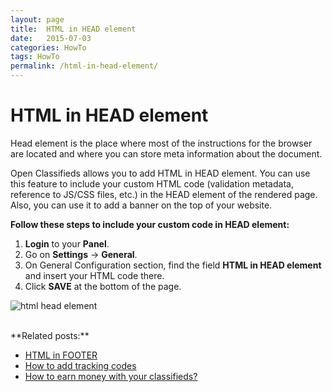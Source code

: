 ```yaml
---
layout: page
title:  HTML in HEAD element
date:   2015-07-03
categories: HowTo
tags: HowTo
permalink: /html-in-head-element/
---
```

# HTML in HEAD element

Head element is the place where most of the instructions for the browser are located and where you can store meta information about the document.

Open Classifieds allows you to add HTML in HEAD element. You can use this feature to include your custom HTML code (validation metadata, reference to JS/CSS files, etc.) in the HEAD element of the rendered page. Also, you can use it to add a banner on the top of your website.

**Follow these steps to include your custom code in HEAD element:**

1. **Login** to your **Panel**.
2. Go on **Settings** -> **General**.
3. On General Configuration section, find the field **HTML in HEAD element** and insert your HTML code there.
4. Click **SAVE** at the bottom of the page.

![html head element](http://docs.yclas.com/images/html-head.png)

<br>
**Related posts:**

+ [HTML in FOOTER](http://docs.yclas.com/html-in-footer/)
+ [How to add tracking codes](http://docs.yclas.com/how-to-add-tracking-codes/)
+ [How to earn money with your classifieds?](http://docs.yclas.com/how-to-earn-money/)